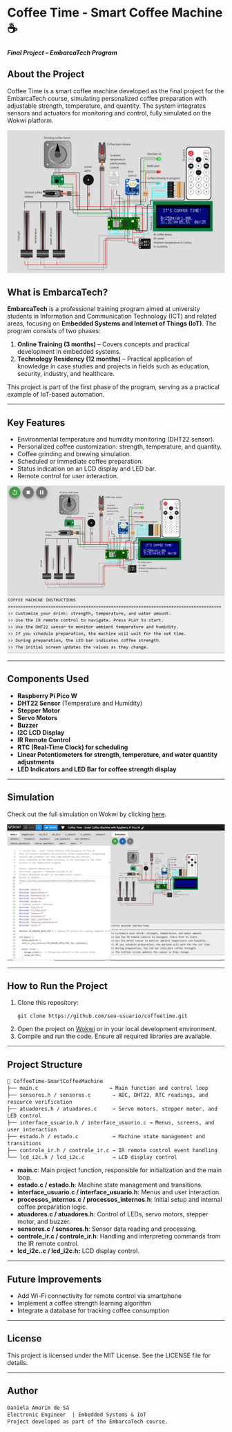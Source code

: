 # Coffee Time - Smart Coffee Machine ☕ 
**_Final Project – EmbarcaTech Program_**  

## About the Project
Coffee Time is a smart coffee machine developed as the final project for the EmbarcaTech course, simulating personalized coffee preparation with adjustable strength, temperature, and quantity. The system integrates sensors and actuators for monitoring and control, fully simulated on the Wokwi platform.

![cIRCUITO DESENVOLVIDO](media/1.JPG)

## What is EmbarcaTech? 
**EmbarcaTech** is a professional training program aimed at university students in Information and Communication Technology (ICT) and related areas, focusing on **Embedded Systems and Internet of Things (IoT)**. The program consists of two phases:

1. **Online Training (3 months)** – Covers concepts and practical development in embedded systems.
2. **Technology Residency (12 months)** – Practical application of knowledge in case studies and projects in fields such as education, security, industry, and healthcare.
   
This project is part of the first phase of the program, serving as a practical example of IoT-based automation.

---

## Key Features
- Environmental temperature and humidity monitoring (DHT22 sensor).
- Personalized coffee customization: strength, temperature, and quantity.
- Coffee grinding and brewing simulation.
- Scheduled or immediate coffee preparation.
- Status indication on an LCD display and LED bar.
- Remote control for user interaction.

![cIRCUITO DESENVOLVIDO](media/5.JPG)

---

## Components Used
- **Raspberry Pi Pico W**
- **DHT22 Sensor** (Temperature and Humidity)
- **Stepper Motor**
- **Servo Motors**
- **Buzzer**
- **I2C LCD Display**
- **IR Remote Control**
- **RTC (Real-Time Clock) for scheduling**
- **Linear Potentiometers for strength, temperature, and water quantity adjustments**
- **LED Indicators and LED Bar for coffee strength display**
  
---

##  Simulation  
Check out the full simulation on Wokwi by clicking [here](https://wokwi.com/projects/422226074874479617). 

![cIRCUITO DESENVOLVIDO](media/7.JPG)

---

## How to Run the Project
1. Clone this repository: 
   ```
   git clone https://github.com/seu-usuario/coffeetime.git
   ```
2. Open the project on [Wokwi](https://wokwi.com) or in your local development environment.
3. Compile and run the code. Ensure all required libraries are available.

---

## Project Structure

```
📂 CoffeeTime-SmartCoffeeMachine
├── main.c                       → Main function and control loop
├── sensores.h / sensores.c       → ADC, DHT22, RTC readings, and resource verification
├── atuadores.h / atuadores.c     → Servo motors, stepper motor, and LED control
├── interface_usuario.h / interface_usuario.c → Menus, screens, and user interaction
├── estado.h / estado.c           → Machine state management and transitions
├── controle_ir.h / controle_ir.c → IR remote control event handling
└── lcd_i2c.h / lcd_i2c.c         → LCD display control
```

- **main.c**: Main project function, responsible for initialization and the main loop.
- **estado.c / estado.h**: Machine state management and transitions.
- **interface_usuario.c / interface_usuario.h**: Menus and user interaction.
- **processos_internos.c / processos_internos.h**: Initial setup and internal coffee preparation logic.
- **atuadores.c / atuadores.h**: Control of LEDs, servo motors, stepper motor, and buzzer.
- **sensores.c / sensores.h**:  Sensor data reading and processing.
- **controle_ir.c / controle_ir.h**: Handling and interpreting commands from the IR remote control.
- **lcd_i2c..c / lcd_i2c.h:** LCD display control.
---

## Future Improvements
- Add Wi-Fi connectivity for remote control via smartphone
- Implement a coffee strength learning algorithm
- Integrate a database for tracking coffee consumption

---

## License
This project is licensed under the MIT License. See the LICENSE file for details.

---

##   Author
```
Daniela Amorim de Sá
Electronic Engineer  | Embedded Systems & IoT
Project developed as part of the EmbarcaTech course.
```
